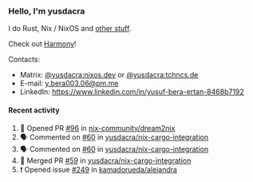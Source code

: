 ### Hello, I'm yusdacra

I do Rust, Nix / NixOS and [other stuff](https://yusdacra.gitlab.io/about).

Check out [Harmony](https://github.com/harmony-development)!

Contacts:
- Matrix: [@yusdacra:nixos.dev](https://matrix.to/#/@yusdacra:nixos.dev) or [@yusdacra:tchncs.de](https://matrix.to/#/@yusdacra:tchncs.de)
- E-mail: y.bera003.06@pm.me
- LinkedIn: https://www.linkedin.com/in/yusuf-bera-ertan-8468b7192

#### Recent activity

<!--START_SECTION:activity-->
1. 💪 Opened PR [#96](https://github.com/nix-community/dream2nix/pull/96) in [nix-community/dream2nix](https://github.com/nix-community/dream2nix)
2. 🗣 Commented on [#60](https://github.com/yusdacra/nix-cargo-integration/issues/60) in [yusdacra/nix-cargo-integration](https://github.com/yusdacra/nix-cargo-integration)
3. 🗣 Commented on [#60](https://github.com/yusdacra/nix-cargo-integration/issues/60) in [yusdacra/nix-cargo-integration](https://github.com/yusdacra/nix-cargo-integration)
4. 🎉 Merged PR [#59](https://github.com/yusdacra/nix-cargo-integration/pull/59) in [yusdacra/nix-cargo-integration](https://github.com/yusdacra/nix-cargo-integration)
5. ❗️ Opened issue [#249](https://github.com/kamadorueda/alejandra/issues/249) in [kamadorueda/alejandra](https://github.com/kamadorueda/alejandra)
<!--END_SECTION:activity-->
